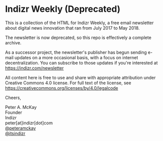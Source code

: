 # Indizr Weekly (Deprecated)

This is a collection of the HTML for Indizr Weekly, a free email newsletter about digital news innovation that ran from July 2017 to May 2018.

The newsletter is now deprecated, so this repo is effectively a complete archive.

As a successor project, the newsletter's publisher has begun sending e-mail updates on a more occasional basis, with a focus on internet decentralization. You can subscribe to those updates if you're interested at https://indizr.com/newsletter

All content here is free to use and share with appropriate attribution under Creative Commons 4.0 license. For full text of the license, see https://creativecommons.org/licenses/by/4.0/legalcode

Cheers,         

Peter A. McKay      
Founder         
Indizr      
peter[at]indizr[dot]com     
<a href="https://twitter.com/peteramckay">@peteramckay</a>        
<a href="https://twitter.com/itsindizr">@itsindizr</a>        
